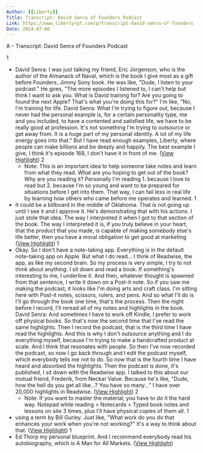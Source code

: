 ```yaml
---
Author: [[Liberty]]
Title: Transcript: David Senra of Founders Podcast
Link: https://www.libertyrpf.com/p/transcript-david-senra-of-founders
Date: 2024-07-06
---
```

A - Transcript: David Senra of Founders Podcast

1
- David Senra: 
  I was just talking my friend, Eric Jorgenson, who is the author of the Almanack of Naval, which is the book I give most as a gift before Founders, Jimmy Sony book. He was like, "Dude, I listen to your podcast." He goes, "The more episodes I listened to, I can't help but think I want to ask you. What is David training for? Are you going to found the next Apple? That's what you're doing this for?" I'm like, "No, I'm training for life. 
  David Senra: 
  What I'm trying to figure out, because I never had the personal example is, for a certain personality type, me and you included, to have a contented and satisfied life, we have to be really good at profession. It's not something I'm trying to outsource or get away from. It is a huge part of my personal identity. A lot of my life energy goes into that." But I have read enough examples, Liberty, where people can make billions and be deeply and happily. The best example I give, I think it's episode 168, I don't have it in front of me. ([View Highlight](https://read.readwise.io/read/01hpf0sgbqv1wm17k68m36xch9))
2
    - Note: This is an important idea to help someone take notes and learn from what they read. What are you hoping to get out of the book? Why are you reading it?
      Personally I'm reading 1. because I love to read but 2. because I'm so young and want to be prepared for situations before I get into them. That way, I can fail less in real life by learning how others who came before me operates and learned.
1
- It could be a billboard in the middle of Oklahoma. That is not going up until I see it and I approve it. He's demonstrating that with his actions. I just stole that idea. The way I interpreted it when I got to that section of the book. The way I interpreted it is, if you truly believe in your heart, that the product that you made, is capable of making somebody else's life better, then you have a moral obligation to get good at marketing ([View Highlight](https://read.readwise.io/read/01hpf0z3hnfn419pwxe2r5hr71))
1
- Okay. So I don't have a note-taking app. Everything is in the default note-taking app on Apple. But what I do read... I think of Readwise, the app, as like my second brain. So my process is very simple, I try to not think about anything. I sit down and read a book. If something's interesting to me, I underline it. And then, whatever thought is spawned from that sentence, I write it down on a Post-it note. So if you saw me making the podcast, it looks like I'm doing arts and craft class. I'm sitting here with Post-it notes, scissors, rulers, and pens. And so what I'll do is I'll go through the book one time, that's the process. Then the night before I record, I'll reread all of my notes and highlights in the book. 
  David Senra: 
  And sometimes I have to work off Kindle, I prefer to work off physical books. So that's now the second time that I've read the same highlights. Then I record the podcast, that is the third time I have read the highlights. And this is why I don't outsource anything and I do everything myself, because I'm trying to make a handcrafted product at scale. And I think that resonates with people. So then I've now recorded the podcast, so now I go back through and I edit the podcast myself, which everybody tells me not to do. So now that is the fourth time I have heard and absorbed the highlights. Then the podcast is done, it's published, I sit down with the Readwise app. I talked to this about our mutual friend, Frederik, from Neckar Value. Because he's like, "Dude, how the hell do you get all like...? You have so many..." I have over 20,000 highlights in Readwise. ([View Highlight](https://read.readwise.io/read/01hpf19syrcr9bb765d44amjeb))
2
    - Note: If you want to master the material, you have to do it the hard way.
      Notepad while reading > Notecards > Typed book notes and lessons on site
      3 times, plus I'll have physical copies of them all.
1
- using a term by Bill Gurley. Just like, "What work do you do that enhances your work when you're not working?" It's a way to think about that. ([View Highlight](https://read.readwise.io/read/01hpf1cvk26anbzrz8y1xfb2mh))
1
- Ed Thorp my personal blueprint. And I recommend everybody read his autobiography, which is A Man for All Markets. ([View Highlight](https://read.readwise.io/read/01hpf1f41tzng4t6dqsxqhxtv1))

